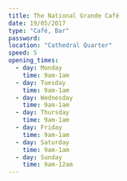 ```yaml
---
title: The National Grande Café
date: 19/05/2017
type: "Café, Bar"
password:
location: "Cathedral Quarter"
speed: 5
opening_times:
  - day: Monday
    time: 9am-1am
  - day: Tuesday
    time: 9am-1am
  - day: Wednesday
    time: 9am-1am
  - day: Thursday
    time: 9am-1am
  - day: Friday
    time: 9am-1am
  - day: Saturday
    time: 9am-1am
  - day: Sunday
    time: 9am-12am
---
```

